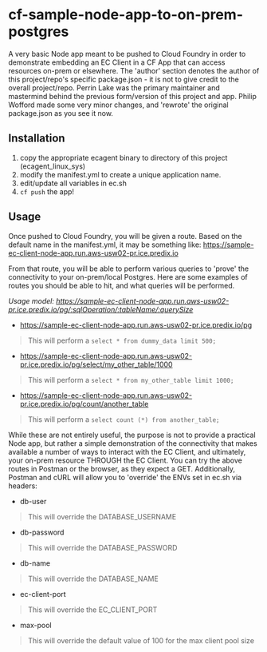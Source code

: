 # cf-sample-node-app-to-on-prem-postgres
A very basic Node app meant to be pushed to Cloud Foundry in order to demonstrate embedding an EC Client in a CF App that can access resources on-prem or elsewhere. The 'author' section denotes the author of this project/repo's specific package.json - it is not to give credit to the overall project/repo. Perrin Lake was the primary maintainer and mastermind behind the previous form/version of this project and app. Philip Wofford made some very minor changes, and 'rewrote' the original package.json as you see it now.

## Installation
1. copy the appropriate ecagent binary to directory of this project (ecagent_linux_sys)
2. modify the manifest.yml to create a unique application name.
3. edit/update all variables in ec.sh
4. `cf push` the app!

## Usage
Once pushed to Cloud Foundry, you will be given a route. Based on the default name in the manifest.yml, it may be something like: https://sample-ec-client-node-app.run.aws-usw02-pr.ice.predix.io

From that route, you will be able to perform various queries to 'prove' the connectivity to your on-prem/local Postgres. Here are some examples of routes you should be able to hit, and what queries will be performed.

*Usage model: https://sample-ec-client-node-app.run.aws-usw02-pr.ice.predix.io/pg/:sqlOperation/:tableName/:querySize*

- https://sample-ec-client-node-app.run.aws-usw02-pr.ice.predix.io/pg

>This will perform a `select * from dummy_data limit 500;`

- https://sample-ec-client-node-app.run.aws-usw02-pr.ice.predix.io/pg/select/my_other_table/1000

>This will perform a `select * from my_other_table limit 1000;`

- https://sample-ec-client-node-app.run.aws-usw02-pr.ice.predix.io/pg/count/another_table

>This will perform a `select count (*) from another_table;`

While these are not entirely useful, the purpose is not to provide a practical Node app, but rather a simple demonstration of the connectivity that makes available a number of ways to interact with the EC Client, and ultimately, your on-prem resource THROUGH the EC Client. You can try the above routes in Postman or the browser, as they expect a GET. Additionally, Postman and cURL will allow you to 'override' the ENVs set in ec.sh via headers:

- db-user

>This will override the DATABASE_USERNAME

- db-password

>This will override the DATABASE_PASSWORD

- db-name

>This will override the DATABASE_NAME

- ec-client-port

>This will override the EC_CLIENT_PORT

- max-pool

>This will override the default value of 100 for the max client pool size
